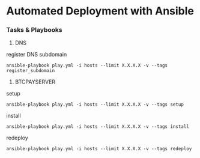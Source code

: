 # Automated Deployment with Ansible

### Tasks & Playbooks

1. DNS


register DNS subdomain

    ansible-playbook play.yml -i hosts --limit X.X.X.X -v --tags register_subdomain 

 
1. BTCPAYSERVER


setup
    
    ansible-playbook play.yml -i hosts --limit X.X.X.X -v --tags setup

install

    ansible-playbook play.yml -i hosts --limit X.X.X.X -v --tags install

redeploy

    ansible-playbook play.yml -i hosts --limit X.X.X.X -v --tags redeploy
